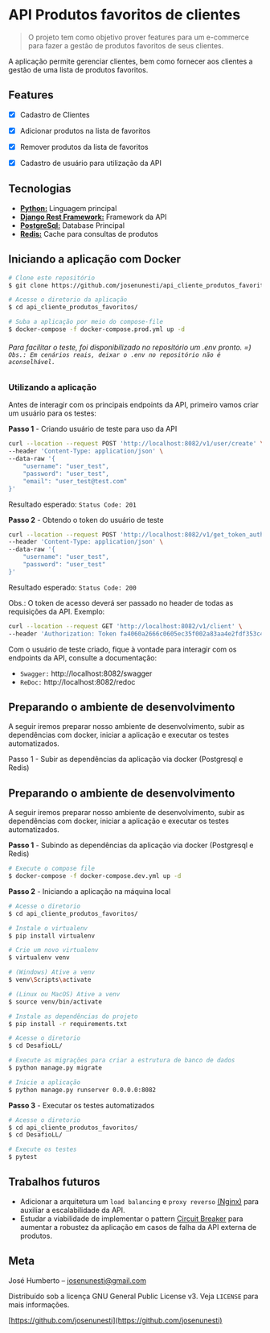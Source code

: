 # API Produtos favoritos de clientes
> O projeto tem como objetivo prover features para um e-commerce para fazer a gestão de produtos favoritos de seus clientes.


A aplicação permite gerenciar clientes, bem como fornecer aos clientes a gestão de uma lista de produtos favoritos.

## Features
- [x] Cadastro de Clientes
- [x] Adicionar produtos na lista de favoritos 
- [x] Remover produtos da lista de favoritos
- [x] Cadastro de usuário para utilização da API


## Tecnologias

- [**Python:**](https://www.python.org/) Linguagem principal
- [**Django Rest Framework:**](https://www.django-rest-framework.org/) Framework da API
- [**PostgreSql:**](https://www.postgresql.org/) Database Principal
- [**Redis:**](https://redis.io/) Cache para consultas de produtos

## Iniciando a aplicação com Docker

```sh
# Clone este repositório
$ git clone https://github.com/josenunesti/api_cliente_produtos_favoritos.git

# Acesse o diretorio da aplicação
$ cd api_cliente_produtos_favoritos/

# Suba a aplicação por meio do compose-file
$ docker-compose -f docker-compose.prod.yml up -d
```
###### Para facilitar o teste, foi disponibilizado no repositório um .env pronto. =) `Obs.: Em cenários reais, deixar o .env no repositório não é aconselhável.`

### Utilizando a aplicação

Antes de interagir com os principais endpoints da API, primeiro vamos criar um usuário para os testes:

**Passo 1** - Criando usuário de teste para uso da API
```sh
curl --location --request POST 'http://localhost:8082/v1/user/create' \
--header 'Content-Type: application/json' \
--data-raw '{
    "username": "user_test",
    "password": "user_test",
    "email": "user_test@test.com"
}'
```
Resultado esperado: `Status Code: 201`

**Passo 2** - Obtendo o token do usuário de teste
```sh
curl --location --request POST 'http://localhost:8082/v1/get_token_auth' \
--header 'Content-Type: application/json' \
--data-raw '{
    "username": "user_test",
    "password": "user_test"
}'
```
Resultado esperado: `Status Code: 200`

Obs.: O token de acesso deverá ser passado no header de todas as requisições da API. Exemplo:
```sh
curl --location --request GET 'http://localhost:8082/v1/client' \
--header 'Authorization: Token fa4060a2666c0605ec35f002a83aa4e2fdf353c4'
```

Com o usuário de teste criado, fique à vontade para interagir com os endpoints da API, consulte a documentação:

- `Swagger:` http://localhost:8082/swagger
- `ReDoc:` http://localhost:8082/redoc

## Preparando o ambiente de desenvolvimento

A seguir iremos preparar nosso ambiente de desenvolvimento, subir as dependências com docker, iniciar a aplicação e executar os testes automatizados. 

Passo 1 - Subir as dependências da aplicação via docker (Postgresql e Redis)
## Preparando o ambiente de desenvolvimento

A seguir iremos preparar nosso ambiente de desenvolvimento, subir as dependências com docker, iniciar a aplicação e executar os testes automatizados. 

**Passo 1** - Subindo as dependências da aplicação via docker (Postgresql e Redis)
```sh
# Execute o compose file
$ docker-compose -f docker-compose.dev.yml up -d
```

**Passo 2** - Iniciando a aplicação na máquina local
```sh
# Acesse o diretorio
$ cd api_cliente_produtos_favoritos/

# Instale o virtualenv
$ pip install virtualenv

# Crie um novo virtualenv
$ virtualenv venv

# (Windows) Ative a venv
$ venv\Scripts\activate

# (Linux ou MacOS) Ative a venv
$ source venv/bin/activate

# Instale as dependências do projeto
$ pip install -r requirements.txt

# Acesse o diretorio
$ cd DesafioLL/

# Execute as migrações para criar a estrutura de banco de dados
$ python manage.py migrate

# Inicie a aplicação
$ python manage.py runserver 0.0.0.0:8082
```

**Passo 3** - Executar os testes automatizados

```sh
# Acesse o diretorio
$ cd api_cliente_produtos_favoritos/
$ cd DesafioLL/

# Execute os testes
$ pytest
```

## Trabalhos futuros
- Adicionar a arquitetura um `load balancing` e `proxy reverso` [(Nginx)](https://www.nginx.com/) para auxiliar a escalabilidade da API.
- Estudar a viabilidade de implementar o pattern [Circuit Breaker](https://martinfowler.com/bliki/CircuitBreaker.html) para aumentar a robustez da aplicação em casos de falha da API externa de produtos.

## Meta

José Humberto – josenunesti@gmail.com

Distribuído sob a licença GNU General Public License v3. Veja `LICENSE` para mais informações.

[https://github.com/josenunesti](https://github.com/josenunesti)